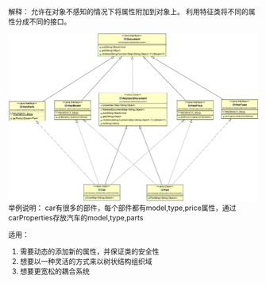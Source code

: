 解释：
允许在对象不感知的情况下将属性附加到对象上。
利用特征类将不同的属性分成不同的接口。

![img.png](img.png)
举例说明：
car有很多的部件，每个部件都有model,type,price属性，通过carProperties存放汽车的model,type,parts


适用：
1. 需要动态的添加新的属性，并保证类的安全性
2. 想要以一种灵活的方式来以树状结构组织域
3. 想要更宽松的耦合系统
